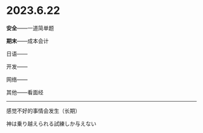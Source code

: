 # 2023.6.22

**安全**——一道简单题

**期末**——成本会计

日语——

开发——

网络——

其他——看面经

------

感觉不好的事情会发生（长期）

神は乗り越えられる試練しか与えない

